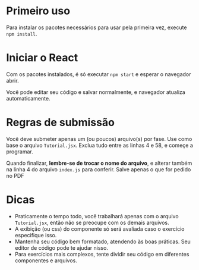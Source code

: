 # Primeiro uso

Para instalar os pacotes necessários para usar pela primeira vez, execute `npm install`.

# Iniciar o React

Com os pacotes instalados, é só executar `npm start` e esperar o navegador abrir.

Você pode editar seu código e salvar normalmente, e navegador atualiza automaticamente.

# Regras de submissão

Você deve submeter apenas um (ou poucos) arquivo(s) por fase. Use como base o arquivo `Tutorial.jsx`. Exclua tudo entre as linhas 4 e 58, e começe a programar.

Quando finalizar, **lembre-se de trocar o nome do arquivo**, e alterar também na linha 4 do arquivo `index.js` para conferir. Salve apenas o que for pedido no PDF

# Dicas

* Praticamente o tempo todo, você trabalhará apenas com o arquivo `Tutorial.jsx`, então não se preocupe com os demais arquivos.
* A exibição (ou css) do componente só será avaliada caso o exercício especifique isso.
* Mantenha seu código bem formatado, atendendo às boas práticas. Seu editor de código pode te ajudar nisso.
* Para exercícios mais complexos, tente dividir seu código em diferentes componentes e arquivos.